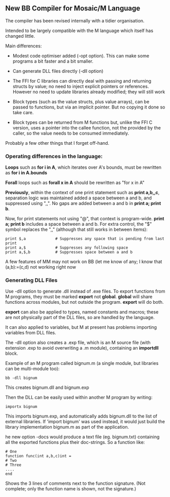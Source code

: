 ## New BB Compiler for Mosaic/M Language

The compiler has been revised internally with a tidier organisation.

Intended to be largely compatible with the M language which itself has changed little.

Main differences:

* Modest code optimiser added (-opt option). This can make some programs a bit faster and a bit smaller.

* Can generate DLL files directly (-dll option)

* The FFI for C libraries can directly deal with passing and returning structs by value; no need to inject explicit pointers or references. However no need to update libraries already modified; they will still work

* Block types (such as the value structs, plus value arrays), can be passed to functions, but via an implicit pointer. But no copying it done so take care.

* Block types can be returned from M functions but, unlike the FFI C version, uses a pointer into the callee function, not the provided by the caller, so the value needs to be consumed immediately.

Probably a few other things that I forget off-hand.

### Operating differences in the language:

**Loops** such as **for i in A**, which iterates over A's bounds, must be rewritten as **for i in A.bounds**

**Forall** loops such as **forall x in A** should be rewritten as "for x in A"

**Previously**, within the context of one print statement such as **print a,b,,c**, separation logic was maintained added a space between a and b, and suppressed using ",,". No gaps are added between a and b in **print a; print b**.

Now, for print statements not using "@", that context is program-wide. **print a; print b** includes a space between a and b. For extra control, the "$" symbol replaces the ",," (although that still works in between items):

    print $,a             # Suppresses any space that is pending from last print
    print a,$             # Suppresses any following space
    print a,$,b           # Suppresses space between a and b

A few features of MM may not work on BB (let me know of any; I know that (a,b):=(c,d) not working right now

### Generating DLL Files

Use -dll option to generate .dll instead of .exe files. To export functions from M programs, they must be marked **export** not **global**. **global** will share functions across modules, but not outside the program. **export** will do both.

**export** can also be applied to types, named constants and macros; these are not physically part of the DLL files, so are handled by the language.

It can also applied to variables, but M at present has problems importing variables from DLL files.

The -dll option also creates a .exp file, which is an M source file (with extension .exp to avoid overwriting a .m module), containing an **importdll** block.

Example of an M program called bignum.m (a single module, but libraries can be multi-module too):

    bb -dll bignum
    
This creates bignum.dll and bignum.exp

Then the DLL can be easily used within another M program by writing:

    importx bignum

This imports bignum.exp, and automatically adds bignum.dll to the list of external libraries. If 'import bignum' was used instead, it would just build the library implementation bignum.m as part of the application.

he new option -docs would produce a text file (eg. bignum.txt) containing all the exported functions plus their doc-strings. So a function like:
````
# One
function func(int a,b,c)int =
# Two
# Three
....
end
````
Shows the 3 lines of comments next to the function signature. (Not complete; only the function name is shown, not the signature.)




